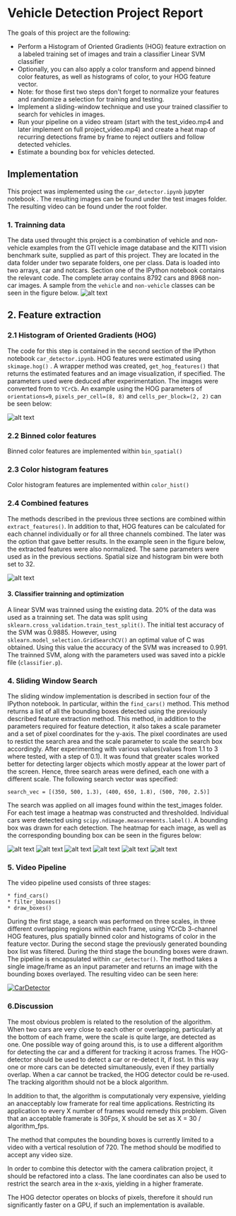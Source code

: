 # Vehicle Detection Project Report

The goals of this project are the following:

* Perform a Histogram of Oriented Gradients (HOG) feature extraction on a labeled training set of images and train a classifier Linear SVM classifier
* Optionally, you can also apply a color transform and append binned color features, as well as histograms of color, to your HOG feature vector.
* Note: for those first two steps don't forget to normalize your features and randomize a selection for training and testing.
* Implement a sliding-window technique and use your trained classifier to search for vehicles in images.
* Run your pipeline on a video stream (start with the test_video.mp4 and later implement on full project_video.mp4) and create a heat map of recurring detections frame by frame to reject outliers and follow detected vehicles.
* Estimate a bounding box for vehicles detected.

[//]: # (Image References)
[image1]: ./output_images/test_images.png
[image2]: ./output_images/hog_features.png
[image3]: ./output_images/norm_features.png
[image4]: ./output_images/test1.jpg
[image5]: ./output_images/test2.jpg
[image6]: ./output_images/test3.jpg
[image7]: ./output_images/test4.jpg
[image8]: ./output_images/test5.jpg
[image9]: ./output_images/test6.jpg
[video1]: ./output_video.mp4

## Implementation

This project was implemented using the `car_detector.ipynb` jupyter notebook . The resulting images can be found under the test images folder. The resulting video can be found under the root folder.

### 1. Trainning data

The data used throught this project is a combination of vehicle and non-vehicle examples from the GTI vehicle image database and the KITTI vision benchmark suite, supplied as part of this project. They are located in the data folder under two separate folders, one per class. Data is loaded into two arrays, car and notcars. Section one of the IPython notebook contains the relevant code. The complete array contains 8792  cars and 8968 non-car images. A sample from the `vehicle` and `non-vehicle` classes can be seen in the figure below.
![alt text][image1]

## 2. Feature extraction

### 2.1 Histogram of Oriented Gradients (HOG)

The code for this step is contained in the second section of the IPython notebook `car_detector.ipynb`. HOG features were estimated using `skimage.hog()` . A wrapper method was created, `get_hog_features()` that returns the estimated features and an image visualization, if specified. The parameters used were deduced after experimentation. The images were converted from to `YCrCb`. An example using the HOG parameters of `orientations=9`, `pixels_per_cell=(8, 8)` and `cells_per_block=(2, 2)` can be seen below:

![alt text][image2]

### 2.2 Binned color features

Binned color features are implemented within `bin_spatial()`

### 2.3 Color histogram features

Color histogram features are implemented within `color_hist()`

### 2.4 Combined features

The methods described in the previous three sections are combined within `extract_features()`. In addition to that, HOG features can be calculated for each channel individually or for all three channels combined. The later was the option that gave better results. In the example seen in the figure below, the extracted features were also normalized. The same parameters were used as in the previous sections. Spatial size and histogram bin were both set to 32.

![alt text][image3]

#### 3. Classifier trainning and optimization

A linear SVM was trainned using the existing data. 20% of the data was used as a trainning set. The data was split using `sklearn.cross_validation.train_test_split()`. The initial test accuracy of the SVM was 0.9885. However, using `sklearn.model_selection.GridSearchCV()` an optimal value of C was obtained. Using this value the accuracy of the SVM was increased to 0.991. The trainned SVM, along with the parameters used was saved into a pickle file (`classifier.p`).

### 4. Sliding Window Search

The sliding window implementation is described in section four of the IPython notebook. In particular, within the `find_cars()` method. This method returns a list of all the bounding boxes detected using the previously described feature extraction method. This method, in addition to the parameters required for feature detection, it also takes a scale parameter and a set of pixel coordinates for the y-axis. The pixel coordinates are used to restict the search area and the scale parameter to scale the search box accordingly.
After experimenting with various values(values from 1.1 to 3 where tested, with a step of 0.1). It was found that greater scales worked better for detecting larger objects which mostly appear at the lower part of the screen. Hence, three search areas were defined, each one with a different scale. The following search vector was specified:

    search_vec = [(350, 500, 1.3), (400, 650, 1.8), (500, 700, 2.5)]

The search was applied on all images found within the test_images folder. For each test image a heatmap was constructed and thresholded. Individual cars were detected using `scipy.ndimage.measurements.label()`. A bounding box was drawn for each detection. The heatmap for each image, as well as the corresponding bounding box can be seen in the figures below:

![alt text][image4]
![alt text][image5]
![alt text][image6]
![alt text][image7]
![alt text][image8]
![alt text][image9]

### 5. Video Pipeline

The video pipeline used consists of three stages:

    * find_cars()
    * filter_bboxes()
    * draw_boxes()

During the first stage, a search was performed on three scales, in three different overlapping regions within each frame, using YCrCb 3-channel HOG features, plus spatially binned color and histograms of color in the feature vector.
During the second stage the previously generated bounding box list was filtered.
During the third stage the bounding boxes were drawn. The pipeline is encapsulated within `car_detector()`. The method takes a single image/frame as an input parameter and returns an image with the bounding boxes overlayed. The resulting video can be seen here:

[![CarDetector](https://i9.ytimg.com/vi/zwdcZViScFE/hqdefault.jpg?sqp=CPiI8dwF&rs=AOn4CLCVJ8B4bJa3IjkbSklIsqdtXTgGHg)](https://www.youtube.com/embed/zwdcZViScFE)

### 6.Discussion

The most obvious problem is related to the resolution of the algorithm. When two cars are very close to each other or overlapping, particularly at the bottom of each frame, were the scale is quite large, are detected as one. One possible way of going around this, is to use a different algorithm for detecting the car and a different for tracking it across frames. The HOG-detector should be used to detect a car or re-detect it, if lost. In this way one or more cars can be detected simultaneously, even if they partially overlap. When a car cannot be tracked, the HOG detector could be re-used. The tracking algorithm should not be a block algorithm.

In addition to that, the algorithm is computationaly very expensive, yielding an anacceptably low framerate for real time applications. Restricting its application to every X number of frames would remedy this problem. Given that an acceptable framerate is 30Fps, X should be set as X = 30 / algorithm_fps.

The method that computes the bounding boxes is currently limited to a video with a vertical resolution of 720. The method should be modified to accept any video size.

In order to combine this detector with the camera calibration project, it should be refactored into a class. The lane coordinates can also be used to restrict the search area in the x-axis, yielding in a higher framerate.

The HOG detector operates on blocks of pixels, therefore it should run significantly faster on a GPU, if such an implementation is available.